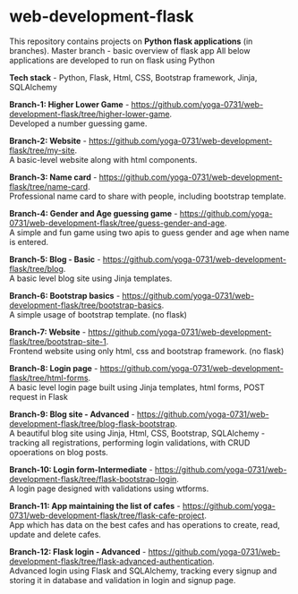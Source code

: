 # web-development-flask
This repository contains projects on **Python flask applications** (in branches).
Master branch - basic overview of flask app
All below applications are developed to run on flask using Python

**Tech stack** - Python, Flask, Html, CSS, Bootstrap framework, Jinja, SQLAlchemy

**Branch-1: Higher Lower Game** - https://github.com/yoga-0731/web-development-flask/tree/higher-lower-game.  
Developed a number guessing game.

**Branch-2: Website** - https://github.com/yoga-0731/web-development-flask/tree/my-site.  
A basic-level website along with html components.

**Branch-3: Name card** - https://github.com/yoga-0731/web-development-flask/tree/name-card.  
Professional name card to share with people, including bootstrap template.

**Branch-4: Gender and Age guessing game** - https://github.com/yoga-0731/web-development-flask/tree/guess-gender-and-age.  
A simple and fun game using two apis to guess gender and age when name is entered.

**Branch-5: Blog - Basic** - https://github.com/yoga-0731/web-development-flask/tree/blog.  
A basic level blog site using Jinja templates.

**Branch-6: Bootstrap basics** - https://github.com/yoga-0731/web-development-flask/tree/bootstrap-basics.  
A simple usage of bootstrap template. (no flask)

**Branch-7: Website** - https://github.com/yoga-0731/web-development-flask/tree/bootstrap-site-1.  
Frontend website using only html, css and bootstrap framework. (no flask)

**Branch-8: Login page** - https://github.com/yoga-0731/web-development-flask/tree/html-forms.  
A basic level login page built using Jinja templates, html forms, POST request in Flask  

**Branch-9: Blog site - Advanced** - https://github.com/yoga-0731/web-development-flask/tree/blog-flask-bootstrap.  
A beautiful blog site using Jinja, Html, CSS, Bootstrap, SQLAlchemy - tracking all registrations, performing login validations, with CRUD opoerations on blog posts.  

**Branch-10: Login form-Intermediate** - https://github.com/yoga-0731/web-development-flask/tree/flask-bootstrap-login.  
A login page designed with validations using wtforms.

**Branch-11: App maintaining the list of cafes** - https://github.com/yoga-0731/web-development-flask/tree/flask-cafe-project.  
App which has data on the best cafes and has operations to create, read, update and delete cafes.

**Branch-12: Flask login - Advanced** - https://github.com/yoga-0731/web-development-flask/tree/flask-advanced-authentication.  
Advanced login using Flask and SQLAlchemy, tracking every signup and storing it in database and validation in login and signup page.
